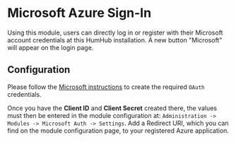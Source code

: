 # Microsoft Azure Sign-In

Using this module, users can directly log in or register with their Microsoft account credentials at this HumHub installation. 
A new button "Microsoft" will appear on the login page.

## Configuration

Please follow the [Microsoft instructions](https://docs.microsoft.com/en-us/azure/active-directory/develop/active-directory-v2-protocols#app-registration) to create the required ` OAuth ` credentials.

Once you have the **Client ID** and **Client Secret** created there, the values must then be entered in the module configuration at: `Administration -> Modules -> Microsoft Auth -> Settings`.
Add a Redirect URI, which you can find on the module configuration page, to your registered Azure application.